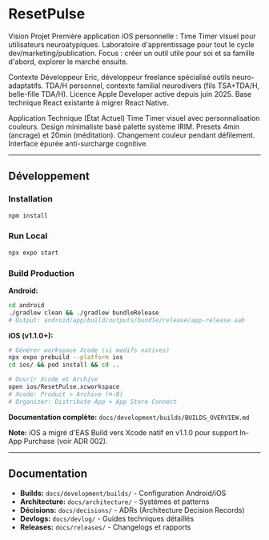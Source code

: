 # ResetPulse

Vision Projet
Première application iOS personnelle : Time Timer visuel pour utilisateurs neuroatypiques. Laboratoire d'apprentissage pour tout le cycle dev/marketing/publication. Focus : créer un outil utile pour soi et sa famille d'abord, explorer le marché ensuite.

Contexte Développeur
Eric, développeur freelance spécialisé outils neuro-adaptatifs. TDA/H personnel, contexte familial neurodivers (fils TSA+TDA/H, belle-fille TDA/H). Licence Apple Developer active depuis juin 2025. Base technique React existante à migrer React Native.

Application Technique (État Actuel)
Time Timer visuel avec personnalisation couleurs. Design minimaliste basé palette système IRIM. Presets 4min (ancrage) et 20min (méditation). Changement couleur pendant défilement. Interface épurée anti-surcharge cognitive.

---

## Développement

### Installation
```bash
npm install
```

### Run Local
```bash
npx expo start
```

### Build Production

**Android:**
```bash
cd android
./gradlew clean && ./gradlew bundleRelease
# Output: android/app/build/outputs/bundle/release/app-release.aab
```

**iOS (v1.1.0+):**
```bash
# Générer workspace Xcode (si modifs natives)
npx expo prebuild --platform ios
cd ios/ && pod install && cd ..

# Ouvrir Xcode et Archive
open ios/ResetPulse.xcworkspace
# Xcode: Product > Archive (⌘⇧B)
# Organizer: Distribute App > App Store Connect
```

**Documentation complète:** `docs/development/builds/BUILDS_OVERVIEW.md`

**Note:** iOS a migré d'EAS Build vers Xcode natif en v1.1.0 pour support In-App Purchase (voir ADR 002).

---

## Documentation

- **Builds:** `docs/development/builds/` - Configuration Android/iOS
- **Architecture:** `docs/architecture/` - Systèmes et patterns
- **Décisions:** `docs/decisions/` - ADRs (Architecture Decision Records)
- **Devlogs:** `docs/devlog/` - Guides techniques détaillés
- **Releases:** `docs/releases/` - Changelogs et rapports
